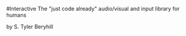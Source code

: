 #Interactive
The "just code already" audio/visual and input library for humans

by S. Tyler Beryhill
